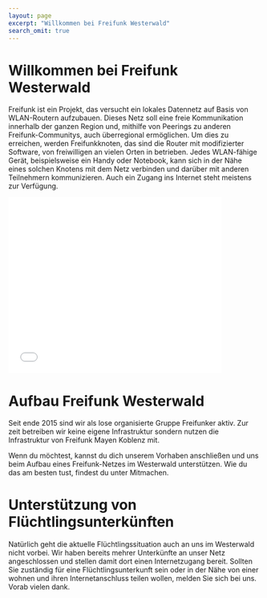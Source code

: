 ```yaml
---
layout: page
excerpt: "Willkommen bei Freifunk Westerwald"
search_omit: true
---
```



# Willkommen bei Freifunk Westerwald


Freifunk ist ein Projekt, das versucht ein lokales Datennetz auf Basis von WLAN-Routern aufzubauen. Dieses Netz soll eine freie Kommunikation innerhalb der ganzen Region und, mithilfe von Peerings zu anderen Freifunk-Communitys, auch überregional ermöglichen. Um dies zu erreichen, werden Freifunkknoten, das sind die Router mit modifizierter Software, von freiwilligen an vielen Orten in betrieben. Jedes WLAN-fähige Gerät, beispielsweise ein Handy oder Notebook, kann sich in der Nähe eines solchen Knotens mit dem Netz verbinden und darüber mit anderen Teilnehmern kommunizieren. Auch ein Zugang ins Internet steht meistens zur Verfügung. 


<iframe src="//player.vimeo.com/video/64814620" height="350" width="425" class="vshare__center" allowfullscreen="" frameborder="0" scrolling="no"></iframe>

# Aufbau Freifunk Westerwald


Seit ende 2015 sind wir als lose organisierte Gruppe Freifunker aktiv. Zur zeit betreiben wir keine eigene Infrastruktur sondern nutzen die Infrastruktur von Freifunk Mayen Koblenz mit. 

Wenn du möchtest, kannst du dich unserem Vorhaben anschließen und uns beim Aufbau eines Freifunk-Netzes im Westerwald unterstützen. Wie du das am besten tust, findest du unter Mitmachen.


# Unterstützung von Flüchtlingsunterkünften


Natürlich geht die aktuelle Flüchtlingssituation auch an uns im Westerwald nicht vorbei. Wir haben bereits mehrer Unterkünfte an unser Netz angeschlossen und stellen damit dort einen Internetzugang bereit. Sollten Sie zuständig für eine Flüchtlingsunterkunft sein oder in der Nähe von einer wohnen und ihren Internetanschluss teilen wollen, melden Sie sich bei uns. Vorab vielen dank.



